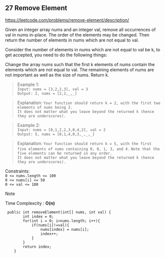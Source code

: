 ## 27 Remove Element</br>
https://leetcode.com/problems/remove-element/description/ </br>

Given an integer array nums and an integer val, remove all occurrences of val in nums in-place. The order of the elements may be changed. Then return the number of elements in nums which are not equal to val.

Consider the number of elements in nums which are not equal to val be k, to get accepted, you need to do the following things:

Change the array nums such that the first k elements of nums contain the elements which are not equal to val. The remaining elements of nums are not important as well as the size of nums.
Return k.


> Example 1:</br>
`Input: nums = [3,2,2,3], val = 3`</br>
`Output: 2, nums = [2,2,_,_]`</br>

> Explanation: `Your function should return k = 2, with the first two elements of nums being 2.`</br>
`It does not matter what you leave beyond the returned k (hence they are underscores).`

> Example 2:</br>
`Input: nums = [0,1,2,2,3,0,4,2], val = 2`</br>
`Output: 5, nums = [0,1,4,0,3,_,_,_]`</br>

> Explanation: `Your function should return k = 5, with the first five elements of nums containing 0, 0, 1, 3, and 4.`
`Note that the five elements can be returned in any order.`</br>
`It does not matter what you leave beyond the returned k (hence they are underscores).`


Constraints:</br>
`0 <= nums.length <= 100`</br>
`0 <= nums[i] <= 50`</br>
`0 <= val <= 100`</br>
> [!NOTE]
> Time Complexcity : **O(n)**

     public int removeElement(int[] nums, int val) {
            int index = 0;
            for(int i = 0; i<nums.length; i++){
                if(nums[i]!=val){               
                    nums[index] = nums[i];    
                    index++;            
                }
            }
            return index;
        }

